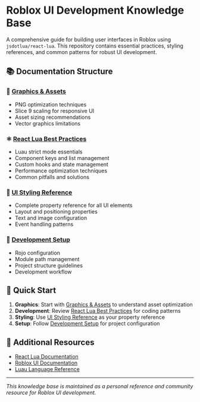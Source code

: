 # Roblox UI Development Knowledge Base

A comprehensive guide for building user interfaces in Roblox using `jsdotlua/react-lua`. This repository contains essential practices, styling references, and common patterns for robust UI development.

## 📚 Documentation Structure

### 🎨 [Graphics & Assets](./docs/graphics-assets.md)
- PNG optimization techniques
- Slice 9 scaling for responsive UI
- Asset sizing recommendations
- Vector graphics limitations

### ⚛️ [React Lua Best Practices](./docs/react-lua-best-practices.md)
- Luau strict mode essentials
- Component keys and list management
- Custom hooks and state management
- Performance optimization techniques
- Common pitfalls and solutions

### 🎯 [UI Styling Reference](./docs/ui-styling-reference.md)
- Complete property reference for all UI elements
- Layout and positioning properties
- Text and image configuration
- Event handling patterns

### 🔧 [Development Setup](./docs/development-setup.md)
- Rojo configuration
- Module path management
- Project structure guidelines
- Development workflow

## 🚀 Quick Start

1. **Graphics**: Start with [Graphics & Assets](./docs/graphics-assets.md) to understand asset optimization
2. **Development**: Review [React Lua Best Practices](./docs/react-lua-best-practices.md) for coding patterns
3. **Styling**: Use [UI Styling Reference](./docs/ui-styling-reference.md) as your property reference
4. **Setup**: Follow [Development Setup](./docs/development-setup.md) for project configuration

## 📖 Additional Resources

- [React Lua Documentation](https://github.com/jsdotlua/react-lua)
- [Roblox UI Documentation](https://create.roblox.com/docs/reference/cloud/classes/Instance)
- [Luau Language Reference](https://luau-lang.org/)

---

*This knowledge base is maintained as a personal reference and community resource for Roblox UI development.* 